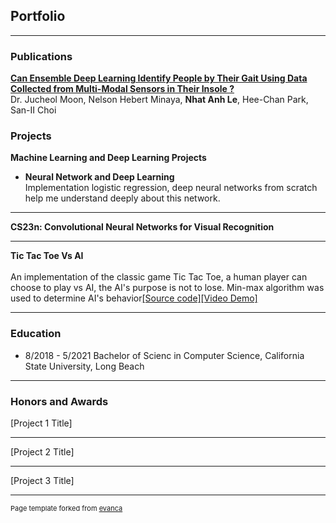 ## Portfolio

---
### Publications
[**Can Ensemble Deep Learning Identify People by Their Gait Using Data Collected from Multi-Modal Sensors in Their Insole ?**](https://www.mdpi.com/1424-8220/20/14/4001)
<br>Dr. Jucheol Moon, Nelson Hebert Minaya, **Nhat Anh Le**, Hee-Chan Park, San-II Choi

### Projects

**Machine Learning and Deep Learning Projects**<br>
- **Neural Network and Deep Learning**<br>
Implementation logistic regression, deep neural networks from scratch help me understand deeply about 
this network.

---
**CS23n: Convolutional Neural Networks for Visual Recognition**



---
**Tic Tac Toe Vs AI**
<br><br>An implementation of the classic game Tic Tac Toe, a human player can choose to play vs AI, the AI's purpose is not to lose. Min-max algorithm was used to determine AI's behavior[[Source code]](google.com)[[Video Demo]](https://www.youtube.com/watch?v=R0m18zlawGU)


---

### Education
- 8/2018 - 5/2021 Bachelor of Scienc in Computer Science, California State University, Long Beach



---

### Honors and Awards

[Project 1 Title]


---
[Project 2 Title]


---
[Project 3 Title]






---
<p style="font-size:11px">Page template forked from <a href="https://github.com/evanca/quick-portfolio">evanca</a></p>
<!-- Remove above link if you don't want to attibute -->
